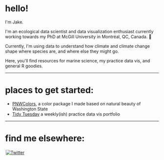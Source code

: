 # hello! 

I'm Jake. 

I'm an ecological data scientist and data visualization enthusiast currently working towards my PhD at McGill University in Montréal, QC, Canada. 🍁

Currently, I'm using data to understand how climate and climate change shape where species are, and where else they might go. 


Here, you'll find resources for marine science, my practice data vis, and general R goodies. 

****

# places to get started: 
- [PNWColors](https://github.com/jakelawlor/PNWColors), a color package I made based on natural beauty of Washington State
- [Tidy Tuesday](https://github.com/jakelawlor/TidyTuesday_JL) a weekly(ish) practice data vis portfolio



****
# find me elsewhere: 

  <a href="https://twitter.com/jake_lawlor1">
    <img src="https://raw.githubusercontent.com/MikeCodesDotNET/MikeCodesDotNET/a8abbf37441f3253f74ea255a47f289208d7568c/Resources/twitter.svg" alt="Twitter" style="vertical-align:top; margin:2px">
  </a>  


<!--
**jakelawlor/jakelawlor** is a ✨ _special_ ✨ repository because its `README.md` (this file) appears on your GitHub profile.

Here are some ideas to get you started:

- 🔭 I’m currently working on ...
- 🌱 I’m currently learning ...
- 👯 I’m looking to collaborate on ...
- 🤔 I’m looking for help with ...
- 💬 Ask me about ...
- 📫 How to reach me: ...
- 😄 Pronouns: ...
- ⚡ Fun fact: ...
-->
